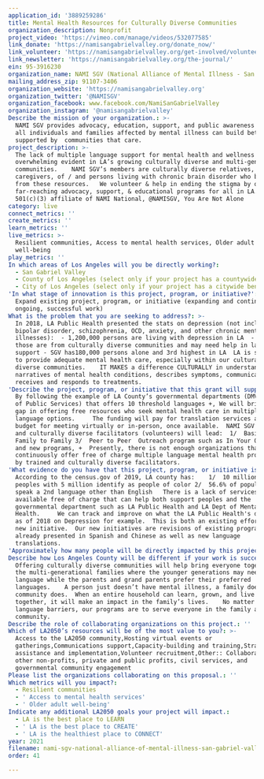 ```yaml
---
application_id: '3889259286'
title: Mental Health Resources for Culturally Diverse Communities
organization_description: Nonprofit
project_video: 'https://vimeo.com/manage/videos/532077585'
link_donate: 'https://namisangabrielvalley.org/donate_now/'
link_volunteer: 'https://namisangabrielvalley.org/get-involved/volunteer/'
link_newsletter: 'https://namisangabrielvalley.org/the-journal/'
ein: 95-3916230
organization_name: NAMI SGV (National Alliance of Mental Illness - San Gabriel Valley)
mailing_address_zip: 91107-3406
organization_website: 'https://namisangabrielvalley.org'
organization_twitter: '@NAMISGV'
organization_facebook: www.facebook.com/NamiSanGabrielValley
organization_instagram: '@namisangabrielvalley'
Describe the mission of your organization.: >-
  NAMI SGV provides advocacy, education, support, and public awareness so that
  all individuals and families affected by mental illness can build better lives
  supported by  communities that care.  
project_description: >-
  The lack of multiple language support for mental health and wellness is
  overwhelming evident in LA’s growing culturally diverse and multi-generational
  communities.    NAMI SGV’s members are culturally diverse relatives, friends,
  caregivers, of / and persons living with chronic brain disorder who benefit
  from these resources.   We volunteer & help in ending the stigma by offering
  far-reaching advocacy, support, & educational programs for all in LA.  A
  501(c)(3) affiliate of NAMI National, @NAMISGV, You Are Not Alone 
category: live
connect_metrics: ''
create_metrics: ''
learn_metrics: ''
live_metrics: >-
  Resilient communities, Access to mental health services, Older adult
  well-being
play_metrics: ''
In which areas of Los Angeles will you be directly working?:
  - San Gabriel Valley
  - County of Los Angeles (select only if your project has a countywide benefit)
  - City of Los Angeles (select only if your project has a citywide benefit)
'In what stage of innovation is this project, program, or initiative?': >-
  Expand existing project, program, or initiative (expanding and continuing
  ongoing, successful work)
What is the problem that you are seeking to address?: >-
  In 2018, LA Public Health presented the stats on depression (not including
  bipolar disorder, schizophrenia, OCD, anxiety, and other chronic mental
  illnesses):  - 1,200,000 persons are living with depression in LA  - 50% of
  those are from culturally diverse communities and may need help in language
  support - SGV has180,000 persons alone and 3rd highest in LA  LA is struggling
  to provide adequate mental health care, especially within our culturally
  diverse communities.    IT MAKES a difference CULTURALLY in understanding the
  narratives of mental health conditions, describes symptoms, communicates,
  receives and responds to treatments.         
'Describe the project, program, or initiative that this grant will support to address the problem identified.': >-
  By following the example of LA County’s governmental departments (DMV & Dept.
  of Public Services) that offers 10 threshold languages +, We will bridge the
  gap in offering free resources who seek mental health care in multiple
  language options.     The funding will pay for translation services and a
  budget for meeting virtually or in-person, once available.  NAMI SGV’s trained
  and culturally diverse facilitators (volunteers) will lead:  1/  Basics 2/ 
  Family to Family 3/  Peer to Peer  Outreach program such as In Your Own Voice
  and new programs, +  Presently, there is not enough organizations that
  continuously offer free of charge multiple language mental health programs led
  by trained and culturally diverse facilitators.
'What evidence do you have that this project, program, or initiative is or will be successful, and how will you define and measure success?': >-
  According to the census.gov of 2019, LA county has:    1/  10 million +
  peoples with 5 million identify as people of color 2/  56.6% of population
  speak a 2nd language other than English   There is a lack of services
  available free of charge that can help both support peoples and the
  governmental department such as LA Public Health and LA Dept of Mental
  Health.     We can track and improve on what the LA Public Health's data has
  as of 2018 on Depression for example.  This is both an existing effort and a
  new initiative.  Our new initiatives are revisions of existing programs
  already presented in Spanish and Chinese as well as new language
  translations. 
'Approximately how many people will be directly impacted by this project, program, or initiative?': '50'
Describe how Los Angeles County will be different if your work is successful.: >-
  Offering culturally diverse communities will help bring everyone together in
  the multi-generational families where the younger generations may need English
  language while the parents and grand parents prefer their preferred
  languages.    A person just doesn’t have mental illness, a family does, a
  community does.  When an entire household can learn, grown, and live better
  together, it will make an impact in the family’s lives.    No matter which
  language barriers, our programs are to serve everyone in the family and
  community. 
Describe the role of collaborating organizations on this project.: ''
Which of LA2050’s resources will be of the most value to you?: >-
  Access to the LA2050 community,Hosting virtual events or
  gatherings,Communications support,Capacity-building and training,Strategy
  assistance and implementation,Volunteer recruitment,Other:: Collaborate with
  other non-profits, private and public profits, civil services, and
  governmental community engagement
Please list the organizations collaborating on this proposal.: ''
Which metrics will you impact?:
  - Resilient communities
  - ' Access to mental health services'
  - ' Older adult well-being'
Indicate any additional LA2050 goals your project will impact.:
  - LA is the best place to LEARN
  - ' LA is the best place to CREATE'
  - ' LA is the healthiest place to CONNECT'
year: 2021
filename: nami-sgv-national-alliance-of-mental-illness-san-gabriel-valley
order: 41

---
```


